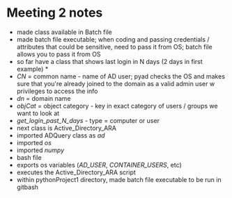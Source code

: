 # Meeting 2 notes
* made class available in Batch file 
* made batch file executable; when coding and passing credentials / attributes that could be sensitive, need to pass it from OS; batch file allows you to pass it from OS
* so far have a class that shows last login in N days (2 days in first example) *
* _CN_ = common name - name of AD user; pyad checks the OS and makes sure that you're already joined to the domain as a valid admin user w privileges to access the info 
* _dn_ = domain name
* _objCat_ = object category - key in exact category of users / groups we want to look at 
* _get_login_past_N_days_ - type = computer or user 
* next class is Active_Directory_ARA
* imported ADQuery class as _ad_ 
* imported _os_ 
* imported _numpy_ 
* bash file 
* exports os variables (_AD_USER_, _CONTAINER_USERS_, etc)
* executes the Active_Directory_ARA script 
* within pythonProject1 directory, made batch file executable to be run in gitbash
